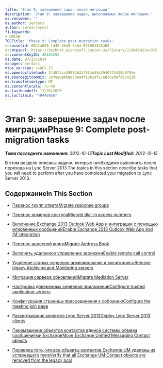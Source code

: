 ```yaml
---
title: 'Этап 9: завершение задач после миграции'
description: 'Этап 9: завершение задач, выполняемых после миграции.'
ms.reviewer: ''
ms.author: serdars
author: serdarsoysal
f1.keywords:
- NOCSH
TOCTitle: 'Phase 9: Complete post-migration tasks'
ms:assetid: 05b1a858-fd45-4bb9-9cb4-05f001528a88
ms:mtpsurl: https://technet.microsoft.com/en-us/library/JJ204642(v=OCS.15)
ms:contentKeyID: 48183292
ms.date: 07/23/2014
manager: serdars
mtps_version: v=OCS.15
ms.openlocfilehash: 1448f2ca399fdd31f914a55d2940f41624a9794e
ms.sourcegitcommit: 36fee89bb887bea4f18b19f17a8c69daf5bc423d
ms.translationtype: MT
ms.contentlocale: ru-RU
ms.lasthandoff: 11/26/2020
ms.locfileid: "49446866"
---
```

# <a name="phase-9-complete-post-migration-tasks"></a><span data-ttu-id="31827-103">Этап 9: завершение задач после миграции</span><span class="sxs-lookup"><span data-stu-id="31827-103">Phase 9: Complete post-migration tasks</span></span>

<div data-xmlns="http://www.w3.org/1999/xhtml">

<div class="topic" data-xmlns="http://www.w3.org/1999/xhtml" data-msxsl="urn:schemas-microsoft-com:xslt" data-cs="https://msdn.microsoft.com/">

<div data-asp="https://msdn2.microsoft.com/asp">



</div>

<div id="mainSection">

<div id="mainBody"><span data-ttu-id="31827-104">

<span> </span></span><span class="sxs-lookup"><span data-stu-id="31827-104">

<span> </span></span></span>

<span data-ttu-id="31827-105">_**Тема последнего изменения:** 2012-10-15_</span><span class="sxs-lookup"><span data-stu-id="31827-105">_**Topic Last Modified:** 2012-10-15_</span></span>

<span data-ttu-id="31827-106">В этом разделе описаны задачи, которые необходимо выполнить после перехода на Lync Server 2013.</span><span class="sxs-lookup"><span data-stu-id="31827-106">The topics in this section describe tasks that you will need to perform after you have completed your migration to Lync Server 2013.</span></span>

<div>

## <a name="in-this-section"></a><span data-ttu-id="31827-107">Содержание</span><span class="sxs-lookup"><span data-stu-id="31827-107">In This Section</span></span>

  - [<span data-ttu-id="31827-108">Перенос групп ответа</span><span class="sxs-lookup"><span data-stu-id="31827-108">Migrate response groups</span></span>](migrate-response-groups.md)

  - [<span data-ttu-id="31827-109">Перенос номеров доступа</span><span class="sxs-lookup"><span data-stu-id="31827-109">Migrate dial-in access numbers</span></span>](migrate-dial-in-access-numbers.md)

  - [<span data-ttu-id="31827-110">Включение Exchange 2013 Outlook Web App и интеграции с помощью мгновенных сообщений</span><span class="sxs-lookup"><span data-stu-id="31827-110">Enable Exchange 2013 Outlook Web App and IM integration</span></span>](enable-exchange-2013-outlook-web-app-and-im-integration.md)

  - [<span data-ttu-id="31827-111">Перенос адресной книги</span><span class="sxs-lookup"><span data-stu-id="31827-111">Migrate Address Book</span></span>](migrate-address-book.md)

  - [<span data-ttu-id="31827-112">Включить удаленное управление звонками</span><span class="sxs-lookup"><span data-stu-id="31827-112">Enable remote call control</span></span>](enable-remote-call-control.md)

  - [<span data-ttu-id="31827-113">Удаление старых серверов архивирования и мониторинга</span><span class="sxs-lookup"><span data-stu-id="31827-113">Remove legacy Archiving and Monitoring servers</span></span>](remove-legacy-archiving-and-monitoring-servers.md)

  - [<span data-ttu-id="31827-114">Миграция сервера обновлений</span><span class="sxs-lookup"><span data-stu-id="31827-114">Migrate Mediation Server</span></span>](migrate-mediation-server.md)

  - [<span data-ttu-id="31827-115">Настройка доверенных серверов приложений</span><span class="sxs-lookup"><span data-stu-id="31827-115">Configure trusted application servers</span></span>](configure-trusted-application-servers.md)

  - [<span data-ttu-id="31827-116">Конфигурация страницы присоединения к собранию</span><span class="sxs-lookup"><span data-stu-id="31827-116">Configure the meeting join page</span></span>](configure-the-meeting-join-page.md)

  - [<span data-ttu-id="31827-117">Развертывание клиентов Lync Server 2013</span><span class="sxs-lookup"><span data-stu-id="31827-117">Deploy Lync Server 2013 clients</span></span>](deploy-lync-server-2013-clients.md)

  - [<span data-ttu-id="31827-118">Перемещение объектов контактов единой системы обмена сообщениями Exchange</span><span class="sxs-lookup"><span data-stu-id="31827-118">Move Exchange Unified Messaging Contact objects</span></span>](move-exchange-unified-messaging-contact-objects.md)

  - [<span data-ttu-id="31827-119">Проверка того, что все объекты контактов Exchange UM удалены из устаревшего пула</span><span class="sxs-lookup"><span data-stu-id="31827-119">Verify that all Exchange UM Contact objects are removed from the legacy pool</span></span>](verify-that-all-exchange-um-contact-objects-are-removed-from-the-legacy-pool.md)

<span data-ttu-id="31827-120"></div>

</div>

<span> </span>

</div>

</div>

</span><span class="sxs-lookup"><span data-stu-id="31827-120"></div>

</div>

<span> </span>

</div>

</div>

</span></span></div>

